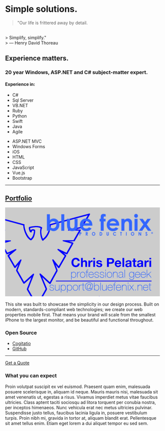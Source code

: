 # Simple solutions.
> "Our life is frittered away by detail.
<br/> 
> Simplify, simplify."
<br/>
> ― Henry David Thoreau

## Experience matters.

### 20 year Windows, ASP.NET and C# subject-matter expert. 

#### Experience in:

<div class="row">
  <div class="col-sm">
    <ul>
      <li class="pt-1"><i class="fas fa-hashtag"></i> C#</li>
      <li class="pt-1"><i class="fas fa-database"></i> Sql Server</li>
      <li class="pt-1"><i class="fas fa-laptop-code"></i> VB.NET</li>
      <li class="pt-1"><i class="far fa-gem"></i> Ruby</li>
      <li class="pt-1"><i class="fab fa-python"></i> Python</li>
      <li class="pt-1"><i class="fab fa-swift"></i> Swift</li>
      <li class="pt-1"><i class="fab fa-java"></i> Java</li>
      <li class="pt-1"><i class="fas fa-code-branch"></i> Agile</li>
    </ul>
  </div>
  <div class="col-sm">
    <ul>
      <li class="pt-1"><i class="far fa-file-code"></i> ASP.NET MVC</li>
      <li class="pt-1"><i class="fab fa-windows"></i> Windows Forms</li>
      <li class="pt-1"><i class="fab fa-apple"></i> iOS</li>
      <li class="pt-1"><i class="fab fa-html5"></i> HTML</li>
      <li class="pt-1"><i class="fab fa-css3-alt"></i> CSS</li>
      <li class="pt-1"><i class="fab fa-js-square"></i> JavaScript</li>
      <li class="pt-1"><i class="fab fa-vuejs"></i> Vue.js</li>
      <li class="pt-1"><i class="fab fa-bootstrap"></i> Bootstrap</li>
    </ul>    
  </div>
</div>

---

## [Portfolio](/portfolio)

[![blue fenix](/assets/images/businesscard.png)](/portfolio)

This site was built to showcase the simplicity in our design process. Built on modern, standards-compliant web technologies; we create our web properties mobile first. That means your brand will scale from the smallest iPhone to the largest monitor, and be beautiful and functional throughout.

### Open Source

- <i class="fab fa-github"></i> [Cogitatio](https://github.com/ChrisPelatari/Cogitatio)
- <i class="fab fa-github"></i> [GitHub](https://github.com/ChrisPelatari)

---
<a href="mailto:support@bluefenix.net?subject=Quote" class="btn btn-primary btn-lg btn-block">Get a Quote</a>

### What you can expect

Proin volutpat suscipit ex vel euismod. Praesent quam enim, malesuada posuere scelerisque in, aliquam id neque. Mauris mauris nisi, malesuada sit amet venenatis ut, egestas a risus. Vivamus imperdiet metus vitae faucibus ultricies. Class aptent taciti sociosqu ad litora torquent per conubia nostra, per inceptos himenaeos. Nunc vehicula erat nec metus ultricies pulvinar. Suspendisse justo tellus, faucibus lacinia ligula in, posuere vestibulum turpis. Proin nibh mi, gravida in tortor at, aliquam blandit erat. Pellentesque sit amet tellus enim. Etiam eget lorem a dui aliquet tempor eu sed sem.
